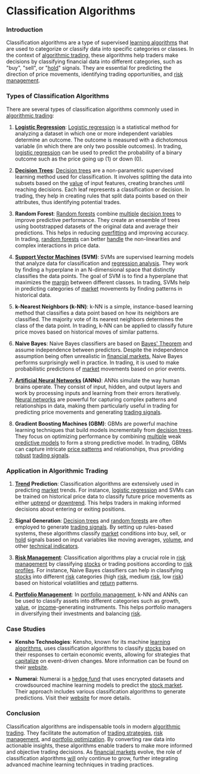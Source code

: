 # Classification Algorithms

### Introduction
Classification algorithms are a type of supervised [learning algorithms](../l/learning_algorithms_in_trading.md) that are used to categorize or classify data into specific categories or classes. In the context of [algorithmic trading](../a/algorithmic_trading.md), these algorithms help traders make decisions by classifying financial data into different categories, such as "buy", "sell", or "[hold](../h/hold.md)" signals. They are essential for predicting the direction of price movements, identifying trading opportunities, and [risk management](../r/risk_management.md).

### Types of Classification Algorithms

There are several types of classification algorithms commonly used in [algorithmic trading](../a/algorithmic_trading.md):

1. **[Logistic Regression](../l/logistic_regression_in_trading.md)**:
   [Logistic regression](../l/logistic_regression_in_trading.md) is a statistical method for analyzing a dataset in which one or more independent variables determine an outcome. The outcome is measured with a dichotomous variable (in which there are only two possible outcomes). In trading, [logistic regression](../l/logistic_regression_in_trading.md) can be used to predict the probability of a binary outcome such as the price going up (1) or down (0).

2. **[Decision Trees](../d/decision_trees.md)**:
   [Decision trees](../d/decision_trees.md) are a non-parametric supervised learning method used for classification. It involves splitting the data into subsets based on the [value](../v/value.md) of input features, creating branches until reaching decisions. Each leaf represents a classification or decision. In trading, they help in creating rules that split data points based on their attributes, thus identifying potential trades.

3. **Random Forest**:
   [Random forests](../r/random_forests_in_trading.md) combine [multiple](../m/multiple.md) [decision trees](../d/decision_trees.md) to improve predictive performance. They create an ensemble of trees using bootstrapped datasets of the original data and average their predictions. This helps in reducing [overfitting](../o/overfitting.md) and improving accuracy. In trading, [random forests](../r/random_forests_in_trading.md) can better [handle](../h/handle.md) the non-linearities and complex interactions in price data.

4. **[Support Vector Machines](../s/support_vector_machines_in_trading.md) (SVM)**:
   SVMs are supervised learning models that analyze data for classification and [regression analysis](../r/regression_analysis.md). They work by finding a hyperplane in an N-dimensional space that distinctly classifies the data points. The goal of SVM is to find a hyperplane that maximizes the [margin](../m/margin.md) between different classes. In trading, SVMs help in predicting categories of [market](../m/market.md) movements by finding patterns in historical data.

5. **k-Nearest Neighbors (k-NN)**:
   k-NN is a simple, instance-based learning method that classifies a data point based on how its neighbors are classified. The majority vote of its nearest neighbors determines the class of the data point. In trading, k-NN can be applied to classify future price moves based on historical moves of similar patterns.

6. **Naive Bayes**:
   Naive Bayes classifiers are based on [Bayes' Theorem](../b/baye's_theorem.md) and assume independence between predictors. Despite the independence assumption being often unrealistic in [financial markets](../f/financial_market.md), Naive Bayes performs surprisingly well in practice. In trading, it is used to make probabilistic predictions of [market](../m/market.md) movements based on prior events.

7. **[Artificial Neural Networks](../a/artificial_neural_networks.md) (ANNs)**:
   ANNs simulate the way human brains operate. They consist of input, hidden, and output layers and work by processing inputs and learning from their errors iteratively. [Neural networks](../n/neural_networks_in_trading.md) are powerful for capturing complex patterns and relationships in data, making them particularly useful in trading for predicting price movements and generating [trading signals](../t/trading_signals.md).

8. **Gradient Boosting Machines (GBM)**:
   GBMs are powerful machine learning techniques that build models incrementally from [decision trees](../d/decision_trees.md). They focus on optimizing performance by combining [multiple](../m/multiple.md) weak [predictive models](../p/predictive_models_in_trading.md) to form a strong predictive model. In trading, GBMs can capture intricate [price patterns](../p/price_patterns.md) and relationships, thus providing [robust](../r/robust.md) [trading signals](../t/trading_signals.md).

### Application in Algorithmic Trading

1. **[Trend](../t/trend.md) Prediction**:
   Classification algorithms are extensively used in predicting [market](../m/market.md) trends. For instance, [logistic regression](../l/logistic_regression_in_trading.md) and SVMs can be trained on historical price data to classify future price movements as either [uptrend](../u/uptrend.md) or [downtrend](../d/downtrend.md). This helps traders in making informed decisions about entering or exiting positions.

2. **Signal Generation**:
   [Decision trees](../d/decision_trees.md) and [random forests](../r/random_forests_in_trading.md) are often employed to generate [trading signals](../t/trading_signals.md). By setting up rules-based systems, these algorithms classify [market](../m/market.md) conditions into buy, sell, or [hold](../h/hold.md) signals based on input variables like moving averages, [volume](../v/volume.md), and other [technical indicators](../t/technical_indicators.md).

3. **[Risk Management](../r/risk_management.md)**:
   Classification algorithms play a crucial role in [risk management](../r/risk_management.md) by classifying [stocks](../s/stock.md) or trading positions according to [risk profiles](../r/risk_profiles.md). For instance, Naive Bayes classifiers can help in classifying [stocks](../s/stock.md) into different [risk](../r/risk.md) categories (high [risk](../r/risk.md), medium [risk](../r/risk.md), low [risk](../r/risk.md)) based on historical volatilities and [return](../r/return.md) patterns.

4. **[Portfolio Management](../p/portfolio_management.md)**:
   In [portfolio management](../p/portfolio_management.md), k-NN and ANNs can be used to classify assets into different categories such as growth, [value](../v/value.md), or [income](../i/income.md)-generating instruments. This helps portfolio managers in diversifying their investments and balancing [risk](../r/risk.md).

### Case Studies

- **Kensho Technologies**: Kensho, known for its machine [learning algorithms](../l/learning_algorithms_in_trading.md), uses classification algorithms to classify [stocks](../s/stock.md) based on their responses to certain economic events, allowing for strategies that [capitalize](../c/capitalize.md) on event-driven changes. More information can be found on their [website](https://www.kensho.com).

- **Numerai**: Numerai is a [hedge fund](../h/hedge_fund.md) that uses encrypted datasets and crowdsourced machine learning models to predict the [stock market](../s/stock_market.md). Their approach includes various classification algorithms to generate predictions. Visit their [website](https://numer.ai) for more details.

### Conclusion

Classification algorithms are indispensable tools in modern [algorithmic trading](../a/algorithmic_trading.md). They facilitate the automation of [trading strategies](../t/trading_strategies.md), [risk management](../r/risk_management.md), and [portfolio optimization](../p/portfolio_optimization.md). By converting raw data into actionable insights, these algorithms enable traders to make more informed and objective trading decisions. As [financial markets](../f/financial_market.md) evolve, the role of classification algorithms [will](../w/will.md) only continue to grow, further integrating advanced machine learning techniques in trading practices.